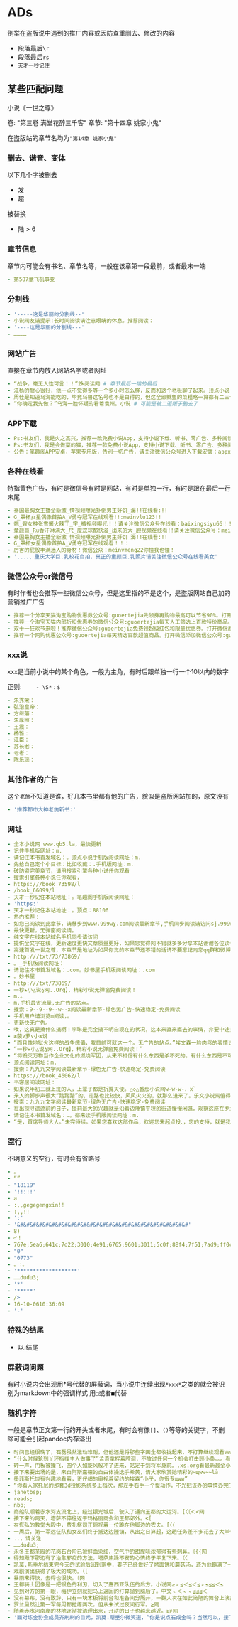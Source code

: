 # ADs

例举在盗版说中遇到的推广内容或因防查重删去、修改的内容

- 段落最后`\r`
- 段落最后`rs`
- `天才一秒记住`

## 某些匹配问题

小说《一世之尊》

卷: "第三卷 满堂花醉三千客" 章节: "第十四章 姚家小鬼"

在盗版站的章节名均为`"第14章 姚家小鬼"`

### 删去、谐音、变体

以下几个字被删去

- 发
- 超

被替换

- 陆 > 6

### 章节信息

章节内可能会有书名、章节名等，一般在该章第一段最前，或者最末一端

```yaml
- 第587章飞机事变
```

### 分割线

```yaml
- '-----这是华丽的分割线--'
- 小说网友请提示:长时间阅读请注意眼睛的休息。推荐阅读：
- '----这是华丽的分割线---'
- …………
```

### 网站广告

直接在章节内放入网站名字或者网址

```yaml
- “战争，毫无人性可言！！”2k阅读网 # 章节最后一端的最后
- 江杨的耐心很好，他一点不觉得多等一个多小时怎么样，反而和这个老板聊了起来。顶点小说
- 周佳是知道乌海能吃的，毕竟乌兽这名号也不是白得的，但这全部鱿鱼的菜粗略一算都有二三十道，这下就是周佳都怀疑乌海能不能吃完。の菠ζ萝ζ小の说
- “你确定我先做？”乌海一脸怀疑的看着袁州。小说 # 可能是被二道贩子删去了
```

### APP下载

```yaml
- Ps:书友们，我是火之高兴，推荐一款免费小说App，支持小说下载、听书、零广告、多种阅读模式。请您关注微信公众号：书友们快关注起来吧！
- Ps:书友们，我是会做菜的猫，推荐一款免费小说App，支持小说下载、听书、零广告、多种阅读模式。请您关注微信公众号：书友们快关注起来吧！
- 公告：笔趣阁APP安卓，苹果专用版，告别一切广告，请关注微信公众号进入下载安装：appxsyd
```

### 各种在线看

特指黄色广告，有时是微信号有时是网站，有时是单独一行，有时是跟在最后一行末尾

```yaml
- 泰国最胸女主播全新激_情视频曝光扑倒男主好饥_渴!!在线看:!!
- G_罩杯女星偶像首拍A_V勇夺冠军在线观看!!:meinvlu123!!
- 翘_臀女神张雪馨火辣丁_字_裤视频曝光！！请关注微信公众号在线看：baixingsiyu66！！
- 童颜巨_Ru香汗淋漓大_尺_度双球都快溢_出来的大_胆视频在线看!!请关注微信公众号：meinvmei222！！
- 泰国最胸女主播全新激_情视频曝光扑倒男主好饥_渴!!在线看:!!
- G_罩杯女星偶像首拍A_V勇夺冠军在线观看！！：
- 厉害的屁股丰满迷人的身材！微信公众：meinvmeng22你懂我也懂！
- '...、、重庆大学巨.乳校花自拍，真正的童颜巨.乳照片请关注微信公众号在线看美女'
```

### 微信公众号or微信号

有时作者也会推荐一些微信公众号，但是这里指的不是这个，是盗版网站自己加的营销推广广告

```yaml
- 推荐一个分享天猫淘宝购物优惠券公众号:guoertejia先领券再购物最高可以节省90%。打开微信添加微信公众号:guoertejia
- 推荐一个淘宝天猫内部折扣优惠券的微信公众号:guoertejia每天人工筛选上百款特价商品。打开微信添加微信公众号:guoertejia省不少辛苦钱。
- 双十一狂欢节来啦！推荐微信公众号:guoertejia免费领超级红包和限量优惠券。打开微信添加微信公众号:guoertejia买东西更划算。
- 推荐一个网购优惠公众号:guoertejia每天精选百款超值商品。打开微信添加微信公众号:guoertejia免费领取福利优惠券
```

### xxx说

xxx是当前小说中的某个角色，一般为主角，有时后跟单独一行一个10以内的数字

正则: `    - \S*：$`

```yaml
- 朱秀荣：
- 弘治皇帝：
- 方继藩：
- 朱厚照：
- 王震：
- 杨雅：
- 江臣：
- 苏长老：
- 老者：
- 陈乐瑶：
```

### 其他作者的广告

这个`老施`不知道是谁，好几本书里都有他的广告，貌似是盗版网站加的，原文没有

```yaml
- '推荐都市大神老施新书:'
```

### 网址

```yaml
- 全本小说网 www.qb5.la，最快更新
- 记住手机版网址：m.
- 请记住本书首发域名：。顶点小说手机版阅读网址：m.
- 先给自己定个小目标：比如收藏：.手机版网址：m.
- 破防盗完美章节，请用搜索引擎各种小说任你观看
- 搜索引擎各种小说任你观看，
- https:///book_73598/l
- /book_66099/l
- 天才一秒记住本站地址：。笔趣阁手机版阅读网址：
- 'https:'
- 天才一秒记住本站地址：。顶点：88106
- 热门推荐：
- 如您已阅读到此章节，请移步到wωw.999wχ.cοm阅读最新章节,手机同步阅读请访问sj.999wχ.coμ,清爽无广告。敬请记住我们新的网址999wχ.coμ
- 最快更新，无弹窗阅读请。
- 纯文字在线本站域名手机同步请访问
- 提供全文字在线，更新速度更快文章质量更好，如果您觉得网不错就多多分享本站谢谢各位读者的支持
- 高速首发一世之尊，本章节是地址为如果你觉的本章节还不错的话请不要忘记向您qq群和微博里的朋友推荐哦
- http:///txt/73/73869/
- 。_手机版阅读网址：
- 请记住本书首发域名：.com。妙书屋手机版阅读网址：.com
- 。妙书屋
- http:///txt/73869/
- 一秒★小△说§网..Org】，精彩小说无弹窗免费阅读！
- m.。
- m.手机最省流量,无广告的站点。
- 搜索：9--9--9--w--x阅读最新章节-绿色无广告-快速稳定-免费阅读
- 手机用户请浏览m阅读，。
- 更新快无广告。
- 唉，这真是搞什么搞啊！李琳是完全搞不明白现在的状况，这本来直来直去的事情，非要中途拐弯。*菠⿻萝⿻小*说
- ±菠∨萝∨小±说
- “而且像地狱火这样的战争傀儡，我目前可就这一个。无广告的站点。”埃文森一脸肉疼的表情说道“而且他是一次性用品，不能回收。”
- “一秒★小△说§网..Org】，精彩小说无弹窗免费阅读！”
- “将毁灭万物当作企业文化的燃烧军团，从来不相信有什么东西是杀不死的，有什么东西是不可以毁灭的。本文由ｗｗｗ。lwχｓ520。ｃｏｍ首发如果有的话，那只是因为你的力量不够大，或者是没有找对方法。”
- 顶点阅读网址：m.
- 搜索：九九九文学阅读最新章节-绿色无广告-快速稳定-免费阅读
- https:///book_46062/l
- 书客居阅读网址：
- 如果说年初三就上班的人，上辈子都是折翼天使。△◇△番茄小说网w-w-w-．x`
- 来人的脚步声很大“踏踏踏”的，走路也比较快，风风火火的，就那么进来了。乐文小说网值得您收藏ＷwＷ。LＷXＳ５２０。ＣＯＭ
- 搜索：九九九文学阅读最新章节-绿色无广告-快速稳定-免费阅读
- 在出探寻遗迹前的日子，提莉最大的兴趣就是沿着边陲镇平坦的街道慢慢闲逛，观察这座在罗兰领主手中生惊人变化的偏远领地。中文网
- 请记住本书首发域名：.。都来读手机版阅读网址：m.
- “是，首席导师大人。”未完待续。如果您喜欢这部作品，欢迎您来起点投、，您的支持，就是我最大的动力。手机用户请到阅读。...
```

### 空行

不明意义的空行，有时会有省略号

```yaml
- 。
- “”
- "18119"
- '!!:!!'
- a
- :,,gegegengxin!!
- :,,!!
- ':'
- '&#&#&#&#&#&#&#&#&#&#&#&#&#&#&#&#&#&#&#&#&#&#&#&#&#&#&#'
- 8)
- ♂！
- 767e;5ea6;641c;7d22;3010;4e91;6765;9601;3011;5c0f;8Bf4;7f51;7ad9;ff0c;8Ba9;4f60;4f53;9a8c;66f4;65B0;6700;65B0;6700;5feB;7684;7ae0;8282;5c0f;8Bf4;ff0c;6240;6709;5c0f;8Bf4;79d2;66f4;65B0;3002;
- "0"
- "0773"
- 。:。
- '*******************'
- ……dudu3;
- '*'
- '*****'
- />
- 16-10-0610:36:09
- '-'
```

### 特殊的结尾

- 以.结尾

### 屏蔽词问题

有时小说内会出现用*号代替的屏蔽词，当小说中连续出现`*xxx*`之类的就会被识别为markdown中的强调样式
用`□`或者`■`代替

### 随机字符

一般是章节正文第一行的开头或者末尾，有时会有像`[]`、`()`等等的关键字，不删除可能会引起pandoc内存溢出

```yaml
- 时间已经很晚了，石磊虽然激动难耐，但他还是将那些字画全都收拢起来，不打算继续观看ＷwＷ..lā
- “什么时候轮到丫环指挥主人做事了”孟奇拿捏着腔调，不放过任何一个机会打击顾小桑。。。看最新最全小说
- 砰一声，门板被撞飞，四个人如旋风般冲了进来，站定于剑将军身前。.xs.org看最新最全小说
- 接下来要出场的是，来自阿斯嘉德的自由体操选手希芙，请大家欣赏她精彩的~щww~~lā
- 墨菲斯托饶有兴趣地看着，正仔细的审视着契约的埃森“小子，你很专щww”
- “你看人家托尼的那套3d投影系统多上档次，那左手右手一个慢动作，不光把该办的事情办完了，还能装逼耍帅。㈠你这神盾局局长就不能跟人家好好学学？”
- janetbsp;
- reads;
- nbp;
- 商船队顺着赤水河支流北上，经过银光城后，驶入了通向王都的大运河。[〈〔＜<网
- 接下来的两天，塔萨不停往返于玛格丽商会和王都郊外。<[
- 在恢弘的教堂大殿中，费礼祭司正俯视着一位跪在他脚边的农夫。[〈〈
- 一周后，第一军远征队和女巫们终于抵达边陲镇，从出之日算起，这趟任务差不多花去了大半个月时间，比预期的时间延后了五天。[[〈〔[网
- ..，请关注
- ……dudu3;
- 永冬王都圣殿的花岗石台阶已被鲜血染红，空气中的甜腥味浓郁得有些刺鼻。〔{{网
- 得知殿下那边有了治愈邪疫的方法，塔萨焦躁不安的心情终于平复下来。（〈
- 凯莫.斯垂尔结束完今天的试验后回到家中，妻子已经做好了烤面饼和蘑菇汤，还为他斟满了一杯白酒。〈
- 戏剧演出获得了极大的成功。（〔
- 暴雨来得快，去得也很快。〔网
- 王都骑士团像是一把银色的利刃，切入了嘉西亚队伍的后方。小说网≥﹤≦＜≦＜≦﹤≤≦≦＜≤
- 见到对方的第一眼，梅伊立刻就把马上返回的打算抛到脑后了。中文﹤＜﹤﹤≦≦≦＜
- 没有幕布，没有致辞，只有一块木板将前台和准备间分隔开，一群人次在如此简陋的舞台上演出戏剧，这也是他们人生中第一次正式表演。≯小说网≦≤＜≦≤≤≤≤≤
- 罗兰虽然让第一军每周都拉练两次，但从未试过夜间行军。≧网
- 随着赤水河南岸的林地逐渐被清理出来，开耕的日子也越来越近。≥≯网
- '面对炼金协会成员齐刷刷的目光，凯莫.斯垂尔微笑道，“你是说点石成金吗？当然可以，接下来就让我来演示一番吧。”1-01-112:1:'
```

